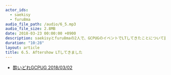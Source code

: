 ```yaml
---
actor_ids:
  - saekisy
  - furu8ma
audio_file_path: /audio/6_5.mp3
audio_file_size: 2.8MB
date: 2018-03-23 00:00:00 +0900
description: saekisyとfuru8maの2人で、GCPUGのイベントでLTしてきたことについて話しました。
duration: "10:28"
layout: article
title: 6.5. Aftershow LTしてきました
---
```


- [酔いどれGCPUG 2018/03/02](https://gcpug-tokyo.connpass.com/event/78667/)

